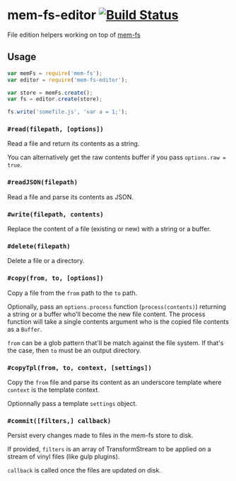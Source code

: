 mem-fs-editor [![Build Status](https://travis-ci.org/SBoudrias/mem-fs-editor.svg?branch=master)](https://travis-ci.org/SBoudrias/mem-fs-editor)
=============

File edition helpers working on top of [mem-fs](https://github.com/SBoudrias/mem-fs)

Usage
-------------

```js
var memFs = require('mem-fs');
var editor = require('mem-fs-editor');

var store = memFs.create();
var fs = editor.create(store);

fs.write('somefile.js', 'var a = 1;');
```

### `#read(filepath, [options])`

Read a file and return its contents as a string.

You can alternatively get the raw contents buffer if you pass `options.raw = true`.

### `#readJSON(filepath)`

Read a file and parse its contents as JSON.

### `#write(filepath, contents)`

Replace the content of a file (existing or new) with a string or a buffer.

### `#delete(filepath)`

Delete a file or a directory.

### `#copy(from, to, [options])`

Copy a file from the `from` path to the `to` path.

Optionally, pass an `options.process` function (`process(contents)`) returning a string or a buffer who'll become the new file content. The process function will take a single contents argument who is the copied file contents as a `Buffer`.

`from` can be a glob pattern that'll be match against the file system. If that's the case, then `to` must be an output directory.

### `#copyTpl(from, to, context, [settings])`

Copy the `from` file and parse its content as an underscore template where `context` is the template context.

Optionnally pass a template `settings` object.

### `#commit([filters,] callback)`

Persist every changes made to files in the mem-fs store to disk.

If provided, `filters` is an array of TransformStream to be applied on a stream of vinyl files (like gulp plugins).

`callback` is called once the files are updated on disk.

